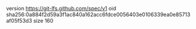 version https://git-lfs.github.com/spec/v1
oid sha256:0a884f2d59a3f1ac840a162acc6fdce0056403e0106339ea0e85713af05f53d3
size 160
